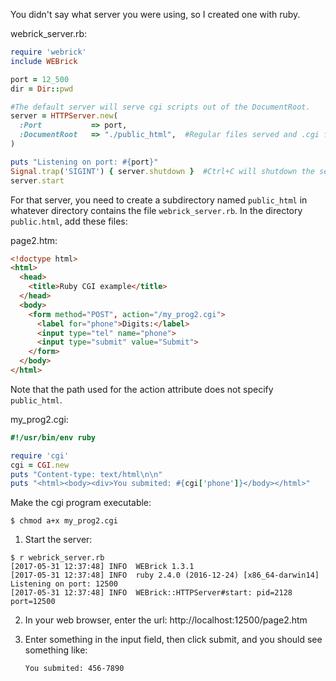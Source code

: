 You didn't say what server you were using, so I created one with ruby.

webrick_server.rb:
```ruby
require 'webrick'
include WEBrick

port = 12_500
dir = Dir::pwd 

#The default server will serve cgi scripts out of the DocumentRoot.
server = HTTPServer.new(
  :Port           => port,
  :DocumentRoot   => "./public_html",  #Regular files served and .cgi files executed out of this dir
)

puts "Listening on port: #{port}"
Signal.trap('SIGINT') { server.shutdown }  #Ctrl+C will shutdown the server
server.start
```

For that server, you need to create a subdirectory named `public_html` in whatever directory contains the file  `webrick_server.rb`.  In the directory `public.html`, add these files:

page2.htm:
```html
<!doctype html>
<html>
  <head>
    <title>Ruby CGI example</title>
  </head>
  <body>
    <form method="POST", action="/my_prog2.cgi">
      <label for="phone">Digits:</label>
      <input type="tel" name="phone">
      <input type="submit" value="Submit">
    </form>
  </body>
</html>
```

Note that the path used for the action attribute does not specify `public_html`.

my_prog2.cgi:
```ruby
#!/usr/bin/env ruby

require 'cgi'
cgi = CGI.new
puts "Content-type: text/html\n\n"
puts "<html><body><div>You submited: #{cgi['phone']}</body></html>"
```

Make the cgi program executable:

    $ chmod a+x my_prog2.cgi
    
1) Start the server:  
```
$ r webrick_server.rb 
[2017-05-31 12:37:48] INFO  WEBrick 1.3.1
[2017-05-31 12:37:48] INFO  ruby 2.4.0 (2016-12-24) [x86_64-darwin14]
Listening on port: 12500
[2017-05-31 12:37:48] INFO  WEBrick::HTTPServer#start: pid=2128 port=12500
```

2) In your web browser, enter the url: http://localhost:12500/page2.htm

3) Enter something in the input field, then click submit, and you should see something like:
    
    `You submited: 456-7890`
